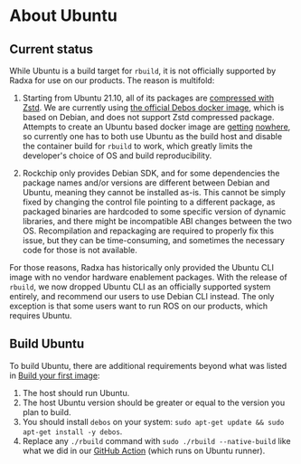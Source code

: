 # About Ubuntu

## Current status

While Ubuntu is a build target for `rbuild`, it is not officially supported by Radxa for use on our products. The reason is multifold:

1. Starting from Ubuntu 21.10, all of its packages are [compressed with Zstd](https://www.phoronix.com/news/Ubuntu-21.10-Zstd-Debs). We are currently using [the official Debos docker image](https://hub.docker.com/r/godebos/debos), which is based on Debian, and does not support Zstd compressed package. Attempts to create an Ubuntu based docker image are [getting](https://github.com/go-debos/debos/issues/9) [nowhere](https://github.com/go-debos/debos/issues/314), so currently one has to both use Ubuntu as the build host and disable the container build for `rbuild` to work, which greatly limits the developer's choice of OS and build reproducibility.

2. Rockchip only provides Debian SDK, and for some dependencies the package names and/or versions are different between Debian and Ubuntu, meaning they cannot be installed as-is. This cannot be simply fixed by changing the control file pointing to a different package, as packaged binaries are hardcoded to some specific version of dynamic libraries, and there might be incompatible ABI changes between the two OS. Recompilation and repackaging are required to properly fix this issue, but they can be time-consuming, and sometimes the necessary code for those is not available.

For those reasons, Radxa has historically only provided the Ubuntu CLI image with no vendor hardware enablement packages. With the release of `rbuild`, we now dropped Ubuntu CLI as an officially supported system entirely, and recommend our users to use Debian CLI instead. The only exception is that some users want to run ROS on our products, which requires Ubuntu.

## Build Ubuntu

To build Ubuntu, there are additional requirements beyond what was listed in [Build your first image](first_image.md):

1. The host should run Ubuntu.
2. The host Ubuntu version should be greater or equal to the version you plan to build.
3. You should install `debos` on your system: `sudo apt-get update && sudo apt-get install -y debos`.
4. Replace any `./rbuild` command with `sudo ./rbuild --native-build` like what we did in our [GitHub Action](https://github.com/radxa-repo/rbuild/blob/main/action.yaml#L78) (which runs on Ubuntu runner).